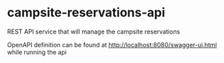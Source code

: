 # campsite-reservations-api
REST API service that will manage the campsite reservations

OpenAPI definition can be found at [ http://localhost:8080/swagger-ui.html]( http://localhost:8080/swagger-ui.html) while running the api
